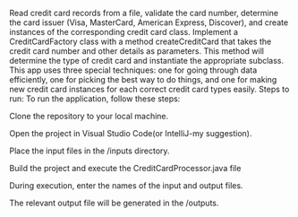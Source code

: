 
Read credit card records from a file, validate the card number, determine the card issuer (Visa, MasterCard, American Express, Discover), and create instances of the corresponding credit card class.
Implement a CreditCardFactory class with a method createCreditCard that takes the credit card number and other details as parameters. This method will determine the type of credit card and instantiate the appropriate subclass.
This app uses three special techniques: one for going through data efficiently, one for picking the best way to do things, and one for making new credit card instances for each correct credit card types easily.
Steps to run:
To run the application, follow these steps:

Clone the repository to your local machine.

Open the project in Visual Studio Code(or IntelliJ-my suggestion).

Place the input files in the /inputs directory.

Build the project and execute the CreditCardProcessor.java file

During execution, enter the names of the input and output files.

The relevant output file will be generated in the /outputs.
